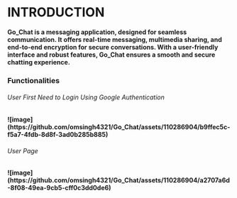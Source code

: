 <h1>INTRODUCTION</h1>
<b>Go_Chat is a messaging application, designed for seamless communication. It offers real-time messaging, multimedia sharing, and end-to-end encryption for secure conversations. With a user-friendly interface and robust features, Go_Chat ensures a smooth and secure chatting experience.<b>
<h3>Functionalities</h3>
<h6>User First Need to Login Using Google Authentication</h6>
![image](https://github.com/omsingh4321/Go_Chat/assets/110286904/b9ffec5c-f5a7-4fdb-8d8f-3ad0b285b885)
<h6>User Page</h6>
![image](https://github.com/omsingh4321/Go_Chat/assets/110286904/a2707a6d-8f08-49ea-9cb5-cff0c3dd0de6)





